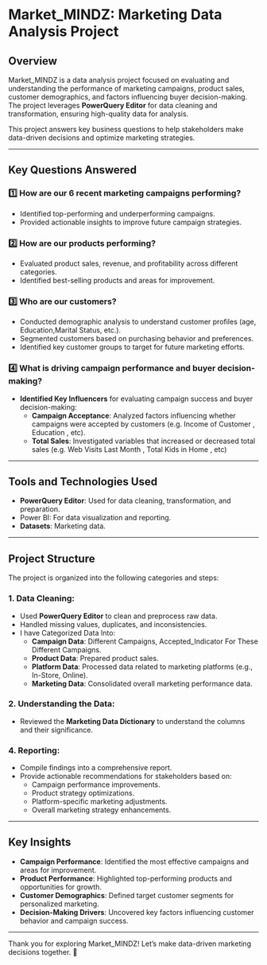 # Market_MINDZ: Marketing Data Analysis Project

## Overview
Market_MINDZ is a data analysis project focused on evaluating and understanding the performance of marketing campaigns, product sales, customer demographics, and factors influencing buyer decision-making. The project leverages **PowerQuery Editor** for data cleaning and transformation, ensuring high-quality data for analysis.

This project answers key business questions to help stakeholders make data-driven decisions and optimize marketing strategies.

---

## Key Questions Answered

### 1️⃣ **How are our 6 recent marketing campaigns performing?**
- Identified top-performing and underperforming campaigns.
- Provided actionable insights to improve future campaign strategies.

### 2️⃣ **How are our products performing?**
- Evaluated product sales, revenue, and profitability across different categories.
- Identified best-selling products and areas for improvement.

### 3️⃣ **Who are our customers?**
- Conducted demographic analysis to understand customer profiles (age, Education,Marital Status, etc.).
- Segmented customers based on purchasing behavior and preferences.
- Identified key customer groups to target for future marketing efforts.


### 4️⃣ **What is driving campaign performance and buyer decision-making?**
- **Identified Key Influencers** for evaluating campaign success and buyer decision-making:
  - **Campaign Acceptance**: Analyzed factors influencing whether campaigns were accepted by customers (e.g. Income of Customer , Education , etc).
  - **Total Sales**: Investigated variables that increased or decreased total sales (e.g. Web Visits Last Month , Total Kids in Home , etc)

---

## Tools and Technologies Used
- **PowerQuery Editor**: Used for data cleaning, transformation, and preparation.
- Power BI: For data visualization and reporting.
- **Datasets**: Marketing  data.

---

## Project Structure
The project is organized into the following categories and steps:

### 1. **Data Cleaning**:
   - Used **PowerQuery Editor** to clean and preprocess raw data.
   - Handled missing values, duplicates, and inconsistencies.
   - I have Categorized Data Into:
     - **Campaign Data**: Different Campaigns, Accepted_Indicator For These Different Campaigns.
     - **Product Data**: Prepared product sales.
     - **Platform Data**: Processed data related to marketing platforms (e.g., In-Store, Online).
     - **Marketing Data**: Consolidated overall marketing performance data.

### 2. **Understanding the Data**:
   - Reviewed the **Marketing Data Dictionary** to understand the columns and their significance.

### 4. **Reporting**:
   - Compile findings into a comprehensive report.
   - Provide actionable recommendations for stakeholders based on:
     - Campaign performance improvements.
     - Product strategy optimizations.
     - Platform-specific marketing adjustments.
     - Overall marketing strategy enhancements.

---


## Key Insights
- **Campaign Performance**: Identified the most effective campaigns and areas for improvement.
- **Product Performance**: Highlighted top-performing products and opportunities for growth.
- **Customer Demographics**: Defined target customer segments for personalized marketing.
- **Decision-Making Drivers**: Uncovered key factors influencing customer behavior and campaign success.

---

Thank you for exploring Market_MINDZ! Let’s make data-driven marketing decisions together. 🚀
